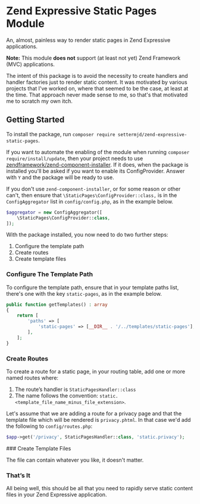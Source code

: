 # Zend Expressive Static Pages Module

An, almost, painless way to render static pages in Zend Expressive applications.

**Note:** This module **does not** support (at least not yet) Zend Framework (MVC) applications.

The intent of this package is to avoid the necessity to create handlers and handler factories just to render static content.
It was motivated by various projects that I've worked on, where that seemed to be the case, at least at the time.
That approach never made sense to me, so that's that motivated me to scratch my own itch.

## Getting Started

To install the package, run `composer require settermjd/zend-expressive-static-pages`.

If you want to automate the enabling of the module when running `composer require/install/update`, then your project needs to use [zendframework/zend-component-installer].
If it does, when the package is installed you'll be asked if you want to enable its ConfigProvider.
Answer with `Y` and the package will be ready to use.

If you don't use `zend-component-installer`, or for some reason or other can't, then ensure that `\StaticPages\ConfigProvider::class,` is in the `ConfigAggregator` list in `config/config.php`, as in the example below.

```php
$aggregator = new ConfigAggregator([
    \StaticPages\ConfigProvider::class,
]);
```

With the package installed, you now need to do two further steps:

1. Configure the template path
2. Create routes
3. Create template files

### Configure The Template Path

To configure the template path, ensure that in your template paths list, there's one with the key `static-pages`, as in the example below.

```php
public function getTemplates() : array
{
    return [
        'paths' => [
            'static-pages' => [__DIR__ . '/../templates/static-pages'],
        ],
    ];
}
```

### Create Routes

To create a route for a static page, in your routing table, add one or more named routes where:

1. The route’s handler is `StaticPagesHandler::class`
2. The name follows the convention: `static.<template_file_name_minus_file_extension>`.

Let's assume that we are adding a route for a privacy page and that the template file which will be rendered is `privacy.phtml`.
In that case we'd add the following to `config/routes.php`:

```php
$app->get('/privacy', StaticPagesHandler::class, 'static.privacy');
```

### Create Template Files

The file can contain whatever you like, it doesn't matter.

### That’s It

All being well, this should be all that you need to rapidly serve static content files in your Zend Expressive application.

[zendframework/zend-component-installer]: https://github.com/zendframework/zend-component-installer
